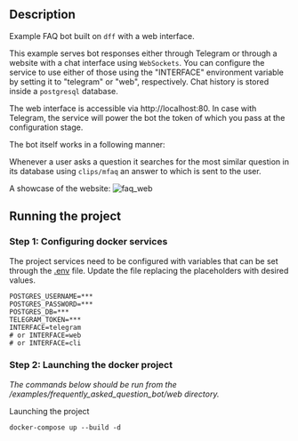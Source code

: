 ## Description

Example FAQ bot built on `dff` with a web interface.

This example serves bot responses either through Telegram or through a website with a chat interface using `WebSockets`. You can configure the service to use either of those using the
"INTERFACE" environment variable by setting it to "telegram" or "web", respectively. 
Chat history is stored inside a `postgresql` database.


The web interface is accessible via http://localhost:80. In case with Telegram,
the service will power the bot the token of which you pass at the configuration stage.

The bot itself works in a following manner:

Whenever a user asks a question it searches for the most similar question in its database using `clips/mfaq` an answer to which is sent to the user.

A showcase of the website:
![faq_web](https://user-images.githubusercontent.com/61429541/233875303-b9bc81c9-522b-4596-8599-6efcfa708d1e.gif)

## Running the project

### Step 1: Configuring docker services

The project services need to be configured with variables that can be set through the [.env](.env) file. Update the file replacing the placeholders with desired values.

```shell
POSTGRES_USERNAME=***
POSTGRES_PASSWORD=***
POSTGRES_DB=***
TELEGRAM_TOKEN=***
INTERFACE=telegram
# or INTERFACE=web
# or INTERFACE=cli
```

### Step 2: Launching the docker project
*The commands below should be run from the /examples/frequently_asked_question_bot/web directory.*

Launching the project
```commandline
docker-compose up --build -d
```

